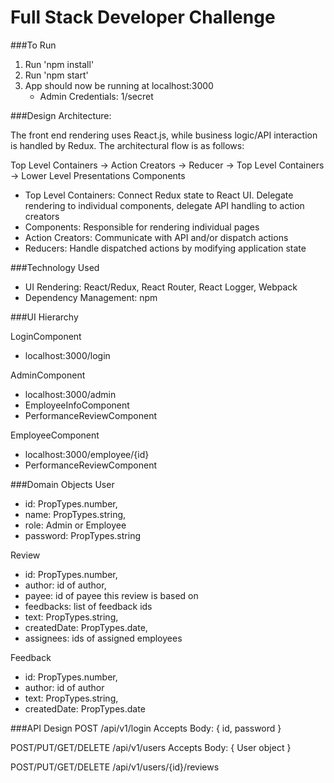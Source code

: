 # Full Stack Developer Challenge

###To Run
1. Run 'npm install'
2. Run 'npm start'
3. App should now be running at localhost:3000
	* Admin Credentials: 1/secret

###Design Architecture:

The front end rendering uses React.js, while business logic/API interaction is handled by Redux. The architectural flow is as follows:

Top Level Containers -> Action Creators -> Reducer -> Top Level Containers -> Lower Level Presentations Components

* Top Level Containers: Connect Redux state to React UI.  Delegate rendering to individual components, delegate API handling to action creators
* Components: Responsible for rendering individual pages
* Action Creators: Communicate with API and/or dispatch actions
* Reducers: Handle dispatched actions by modifying application state

###Technology Used

* UI Rendering: React/Redux, React Router, React Logger, Webpack
* Dependency Management: npm

###UI Hierarchy

LoginComponent
* localhost:3000/login

AdminComponent
* localhost:3000/admin
* EmployeeInfoComponent
* PerformanceReviewComponent

EmployeeComponent 
* localhost:3000/employee/{id}
* PerformanceReviewComponent

###Domain Objects
User
* id: PropTypes.number,
* name: PropTypes.string,
* role: Admin or Employee
* password: PropTypes.string

Review
* id: PropTypes.number,
* author: id of author,
* payee: id of payee this review is based on
* feedbacks: list of feedback ids
* text: PropTypes.string,
* createdDate: PropTypes.date,
* assignees: ids of assigned employees

Feedback
* id: PropTypes.number,
* author: id of author
* text: PropTypes.string,
* createdDate: PropTypes.date

###API Design
POST /api/v1/login
Accepts Body: { id, password }

POST/PUT/GET/DELETE
/api/v1/users
Accepts Body: { User object }

POST/PUT/GET/DELETE
/api/v1/users/{id}/reviews

